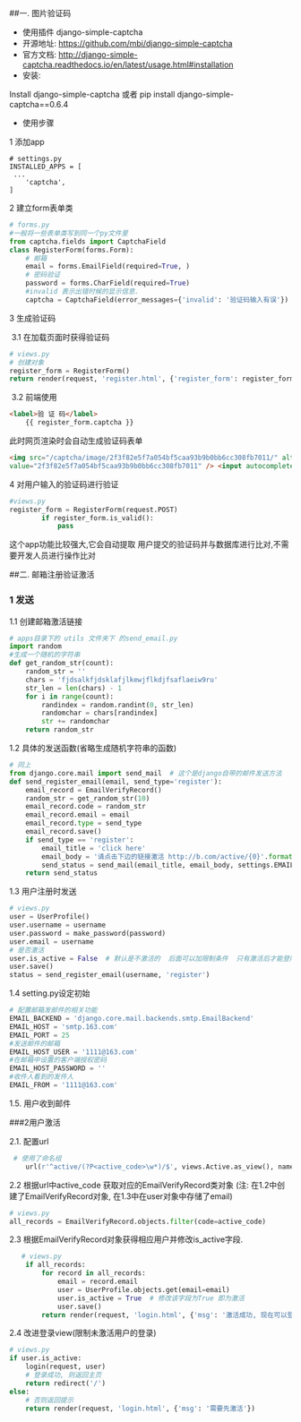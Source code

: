 ##一. 图片验证码

- 使用插件 django-simple-captcha
- 开源地址: https://github.com/mbi/django-simple-captcha
- 官方文档: http://django-simple-captcha.readthedocs.io/en/latest/usage.html#installation
- 安装:

Install django-simple-captcha 
或者
pip install  django-simple-captcha==0.6.4

- 使用步骤

1 添加app

```
# settings.py
INSTALLED_APPS = [
 ...
    'captcha',
]
```

2 建立form表单类

```python
# forms.py 
#一般将一些表单类写到同一个py文件里
from captcha.fields import CaptchaField
class RegisterForm(forms.Form):
    # 邮箱
    email = forms.EmailField(required=True, )
    # 密码验证
    password = forms.CharField(required=True)
    #invalid 表示出错时候的显示信息.
    captcha = CaptchaField(error_messages={'invalid': '验证码输入有误'})
```

3 生成验证码

​	3.1 在加载页面时获得验证码

```python
# views.py
# 创建对象
register_form = RegisterForm()
return render(request, 'register.html', {'register_form': register_form})
```

​	3.2 前端使用

```html
<label>验 证 码</label>
    {{ register_form.captcha }}
```

此时网页渲染时会自动生成验证码表单

```html
<img src="/captcha/image/2f3f82e5f7a054bf5caa93b9b0bb6cc308fb7011/" alt="captcha" class="captcha" /> <input id="id_captcha_0" name="captcha_0" type="hidden" 
value="2f3f82e5f7a054bf5caa93b9b0bb6cc308fb7011" /> <input autocomplete="off" id="id_captcha_1" name="captcha_1" type="text" />
```

4 对用户输入的验证码进行验证

```python
#views.py
register_form = RegisterForm(request.POST)
        if register_form.is_valid():
            pass
```

这个app功能比较强大,它会自动提取 用户提交的验证码并与数据库进行比对,不需要开发人员进行操作比对

##二. 邮箱注册验证激活

### 1 发送

1.1 创建邮箱激活链接

```python
# apps目录下的 utils 文件夹下 的send_email.py  
import random
#生成一个随机的字符串
def get_random_str(count):
    random_str = ''
    chars = 'fjdsalkfjdsklafjlkewjflkdjfsaflaeiw9ru'
    str_len = len(chars) - 1
    for i in range(count):
        randindex = random.randint(0, str_len)
        randomchar = chars[randindex]
        str += randomchar
    return random_str
```


1.2 具体的发送函数(省略生成随机字符串的函数)

```python
# 同上
from django.core.mail import send_mail  # 这个是django自带的邮件发送方法
def send_register_email(email, send_type='register'):
    email_record = EmailVerifyRecord()
    random_str = get_random_str(10)
    email_record.code = random_str
    email_record.email = email
    email_record.type = send_type
    email_record.save()
    if send_type == 'register':
        email_title = 'click here'
        email_body = '请点击下边的链接激活 http://b.com/active/{0}'.format(random_str)
        send_status = send_mail(email_title, email_body, settings.EMAIL_FROM, [email], html_message=email_body)
    return send_status
```

1.3 用户注册时发送

```python
# views.py
user = UserProfile()
user.username = username
user.password = make_password(password)
user.email = username
# 是否激活
user.is_active = False  # 默认是不激活的  后面可以加限制条件  只有激活后才能登陆
user.save()
status = send_register_email(username, 'register')
```



1.4 setting.py设定初始

```python
# 配置邮箱发邮件的相关功能
EMAIL_BACKEND = 'django.core.mail.backends.smtp.EmailBackend'
EMAIL_HOST = 'smtp.163.com'
EMAIL_PORT = 25
#发送邮件的邮箱
EMAIL_HOST_USER = '1111@163.com'
#在邮箱中设置的客户端授权密码
EMAIL_HOST_PASSWORD = ''
#收件人看到的发件人
EMAIL_FROM = '1111@163.com'
```




1.5. 用户收到邮件



###2用户激活

2.1. 配置url

```python
 # 使用了命名组  
    url(r'^active/(?P<active_code>\w*)/$', views.Active.as_view(), name='user_active'),
```



2.2 根据url中active_code 获取对应的EmailVerifyRecord类对象
(注: 在1.2中创建了EmailVerifyRecord对象, 在1.3中在user对象中存储了email)

```python
# views.py
all_records = EmailVerifyRecord.objects.filter(code=active_code)
```



2.3 根据EmailVerifyRecord对象获得相应用户并修改is_active字段.

```python
   # views.py
    if all_records:
        for record in all_records:
            email = record.email
            user = UserProfile.objects.get(email=email)
            user.is_active = True  # 修改该字段为True 即为激活
            user.save()
        return render(request, 'login.html', {'msg': '激活成功, 现在可以登录'})
```

2.4 改进登录view(限制未激活用户的登录)

```python
# views.py
if user.is_active:
    login(request, user)
    # 登录成功, 则返回主页
    return redirect('/')
else:
    # 否则返回提示
    return render(request, 'login.html', {'msg': '需要先激活'})

```

